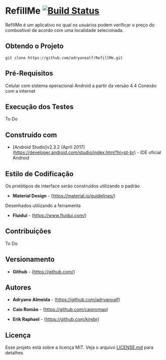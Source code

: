 # RefillMe [![Build Status](https://travis-ci.org/adryanoalf/RefillMe.svg?branch=master)](https://travis-ci.org/adryanoalf/RefillMe)

RefillMe é um aplicativo no qual os usuários podem verificar o preço do combustível de acordo com uma localidade selecionada.

## Obtendo o Projeto

`git clone https://github.com/adryanoalf/RefillMe.git`

## Pré-Requisitos

Celular com sistema operacional Android a partir da versão 4.4
Conexão com a internet

## Execução dos Testes

To Do

## Construído com

* [Android Studio]v2.3.2 (April 2017)(https://developer.android.com/studio/index.html?hl=pt-br) - IDE oficial Android

## Estilo de Codificação

Os protótipos de interface serão construídos utilizando o padrão 

* **Material Design** - (https://material.io/guidelines/)

Desenhados utilizando a ferramenta

* **Fluidui** - (https://www.fluidui.com/)

## Contribuições

To Do

## Versionamento

* **Github** - (https://github.com/)

## Autores

* **Adryano Almeida** - (https://github.com/adryanoalf)

* **Caio Romão** - (https://github.com/caioromao)

* **Erik Raphael** - (https://github.com/kirebr)

## Licença

Esse projeto está sobre a licença MIT. Veja o arquivo [LICENSE.md](LICENSE.md) para detalhes


